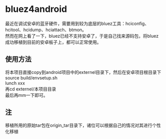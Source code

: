 # bluez4android
最近在调试安卓的蓝牙硬件，需要用到较为底层的bluez工具：hciconfig、hcitool、hcidump、hciattach、btmon。<br>
然而在网上看了一下，bluez已经不支持安卓了，于是自己找来源码包，将bluez成功移植到目前的安卓板子上，都可以正常使用。
## 使用方法
将本项目直接copy到android项目中的externel目录下，然后在安卓项目根目录下<br>
source build/envsetup.sh <br>
lunch xxx <br>
再cd externel/本项目目录 <br>
最后再mm一下即可。
## 注
移植所用的原始tar包在origin_tar目录下，诸位可以根据自己的情况对其进行个性化移植
